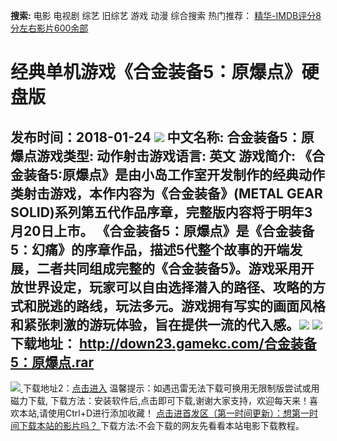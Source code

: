 **搜索:** 电影 电视剧 综艺 旧综艺 游戏 动漫 综合搜索 热门推荐： [精华-IMDB评分8分左右影片600余部](https://www.dytt8.com/html/gndy/jddy/20160320/50510.html)
# 经典单机游戏《合金装备5：原爆点》硬盘版
发布时间：2018-01-24 
![](http://www.gamekc.com/games/5317.jpg)
中文名称: 合金装备5：原爆点游戏类型: 动作射击游戏语言: 英文
游戏简介: 《合金装备5:原爆点》是由小岛工作室开发制作的经典动作类射击游戏，本作内容为《合金装备》(METAL GEAR SOLID)系列第五代作品序章，完整版内容将于明年3月20日上市。
《合金装备5：原爆点》是《合金装备5：幻痛》的序章作品，描述5代整个故事的开端发展，二者共同组成完整的《合金装备5》。游戏采用开放世界设定，玩家可以自由选择潜入的路径、攻略的方式和脱逃的路线，玩法多元。游戏拥有写实的画面风格和紧张刺激的游玩体验，旨在提供一流的代入感。![](http://www.gamekc.com/games/5317a.jpg)
![](http://www.gamekc.com/games/5317b.jpg)
**下载地址：**
<http://down23.gamekc.com/合金装备5：原爆点.rar>  
---  
[![](https://cscdn.t1ujc.com/b/11/3148/1261121/640X150.jpg) ](https://www.dytt8.com/html/game/jingdianyouxifabu/20180124/56185.html) 下载地址2：[点击进入](https://www.ygdy8.net/ "迅雷电影") 温馨提示：如遇迅雷无法下载可换用无限制版尝试或用磁力下载,  下载方法：安装软件后,点击即可下载,谢谢大家支持，欢迎每天来！喜欢本站,请使用Ctrl+D进行添加收藏！ [点击进首发区（第一时间更新）：想第一时间下载本站的影片吗？ ](https://www.ygdy8.net/)下载方法:不会下载的网友先看看本站电影下载教程。